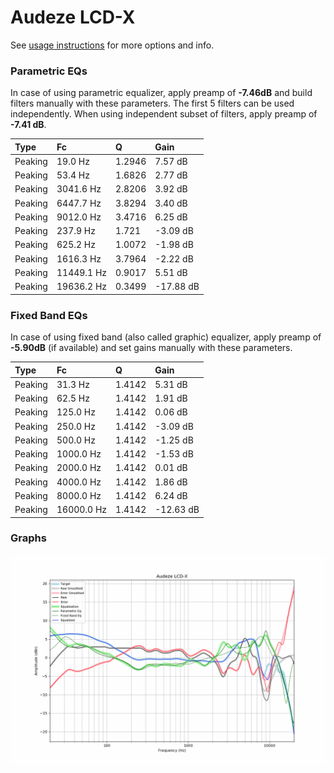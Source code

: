 # Audeze LCD-X
See [usage instructions](https://github.com/jaakkopasanen/AutoEq#usage) for more options and info.

### Parametric EQs
In case of using parametric equalizer, apply preamp of **-7.46dB** and build filters manually
with these parameters. The first 5 filters can be used independently.
When using independent subset of filters, apply preamp of **-7.41 dB**.

| Type    | Fc         |      Q | Gain      |
|:--------|:-----------|:-------|:----------|
| Peaking | 19.0 Hz    | 1.2946 | 7.57 dB   |
| Peaking | 53.4 Hz    | 1.6826 | 2.77 dB   |
| Peaking | 3041.6 Hz  | 2.8206 | 3.92 dB   |
| Peaking | 6447.7 Hz  | 3.8294 | 3.40 dB   |
| Peaking | 9012.0 Hz  | 3.4716 | 6.25 dB   |
| Peaking | 237.9 Hz   | 1.721  | -3.09 dB  |
| Peaking | 625.2 Hz   | 1.0072 | -1.98 dB  |
| Peaking | 1616.3 Hz  | 3.7964 | -2.22 dB  |
| Peaking | 11449.1 Hz | 0.9017 | 5.51 dB   |
| Peaking | 19636.2 Hz | 0.3499 | -17.88 dB |

### Fixed Band EQs
In case of using fixed band (also called graphic) equalizer, apply preamp of **-5.90dB**
(if available) and set gains manually with these parameters.

| Type    | Fc         |      Q | Gain      |
|:--------|:-----------|:-------|:----------|
| Peaking | 31.3 Hz    | 1.4142 | 5.31 dB   |
| Peaking | 62.5 Hz    | 1.4142 | 1.91 dB   |
| Peaking | 125.0 Hz   | 1.4142 | 0.06 dB   |
| Peaking | 250.0 Hz   | 1.4142 | -3.09 dB  |
| Peaking | 500.0 Hz   | 1.4142 | -1.25 dB  |
| Peaking | 1000.0 Hz  | 1.4142 | -1.53 dB  |
| Peaking | 2000.0 Hz  | 1.4142 | 0.01 dB   |
| Peaking | 4000.0 Hz  | 1.4142 | 1.86 dB   |
| Peaking | 8000.0 Hz  | 1.4142 | 6.24 dB   |
| Peaking | 16000.0 Hz | 1.4142 | -12.63 dB |

### Graphs
![](./Audeze%20LCD-X.png)